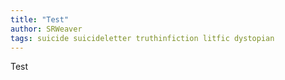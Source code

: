 ```yaml
---
title: "Test"
author: SRWeaver
tags: suicide suicideletter truthinfiction litfic dystopian
---
```

Test
